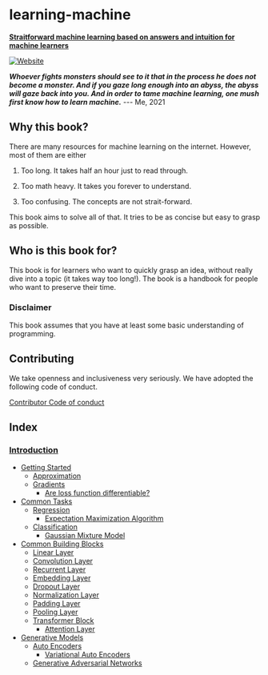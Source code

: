 # learning-machine

**[Straitforward machine learning based on answers and intuition for machine learners](https://rentruewang.github.io/learning-machine)**

[![Website](https://github.com/rentruewang/learning-machine/actions/workflows/github-pages.yaml/badge.svg)](https://github.com/rentruewang/learning-machine/actions/workflows/github-pages.yaml)

_**Whoever fights monsters should see to it that in the process he does not become a monster. And if you gaze long enough into an abyss, the abyss will gaze back into you. And in order to tame machine learning, one mush first know how to learn machine.**_
--- Me, 2021

## Why this book?

There are many resources for machine learning on the internet. However, most of them are either

1. Too long. It takes half an hour just to read through.

2. Too math heavy. It takes you forever to understand.

3. Too confusing. The concepts are not strait-forward.

This book aims to solve all of that. It tries to be as concise but easy to grasp as possible.

## Who is this book for?

This book is for learners who want to quickly grasp an idea, without really dive into a topic (it takes way too long!). The book is a handbook for people who want to preserve their time.

### Disclaimer

This book assumes that you have at least some basic understanding of programming.

## Contributing

We take openness and inclusiveness very seriously. We have adopted the following code of conduct.

[Contributor Code of conduct](CODE_OF_CONDUCT.md)

## Index

### [Introduction](book/intro.ipynb)

- [Getting Started](book/basic/basic.ipynb)
  - [Approximation](book/basic/approx/approx.ipynb)
  - [Gradients](book/basic/gradients/gradients.ipynb)
    - [Are loss function differentiable?](book/basic/gradients/loss-fn-derivative.ipynb)
- [Common Tasks](book/tasks/tasks.ipynb)
  - [Regression](book/tasks/regression/regression.ipynb)
    - [Expectation Maximization Algorithm](book/tasks/regression/em-algo.ipynb)
  - [Classification](book/tasks/classification/classification.ipynb)
    - [Gaussian Mixture Model](book/tasks/classification/gmm.ipynb)
- [Common Building Blocks](book/layers/layers.ipynb)
  - [Linear Layer](book/layers/linear/linear.ipynb)
  - [Convolution Layer](book/layers/cnn/cnn.ipynb)
  - [Recurrent Layer](book/layers/rnn/rnn.ipynb)
  - [Embedding Layer](book/layers/emb/emb.ipynb)
  - [Dropout Layer](book/layers/dropout/dropout.ipynb)
  - [Normalization Layer](book/layers/norm/norm.ipynb)
  - [Padding Layer](book/layers/padding/padding.ipynb)
  - [Pooling Layer](book/layers/pooling/pooling.ipynb)
  - [Transformer Block](book/layers/transformer/transformer.ipynb)
    - [Attention Layer](book/layers/transformer/attn/attn.ipynb)
- [Generative Models](book/generative/generative)
  - [Auto Encoders](book/generative/ae/ae.ipynb)
    - [Variational Auto Encoders](book/generative/ae/vae/vae.ipynb)
  - [Generative Adversarial Networks](book/generative/gan/gan.ipynb)
